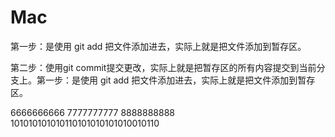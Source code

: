 # Mac

第一步：是使用 git add 把文件添加进去，实际上就是把文件添加到暂存区。

第二步：使用git commit提交更改，实际上就是把暂存区的所有内容提交到当前分支上。第一步：是使用 git add 把文件添加进去，实际上就是把文件添加到暂存区。


6666666666
7777777777
8888888888
101010101010110101010101010010110
